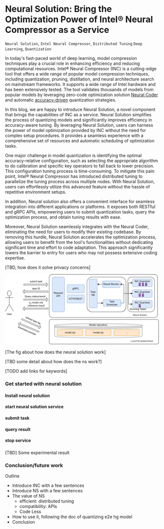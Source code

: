 # Neural Solution: Bring the Optimization Power of Intel® Neural Compressor as a Service

`Neural Solution`, `Intel Neural Compressor`, `Distributed Tuning` `Deep Learning`, `Quantization`

In today's fast-paced world of deep learning, model compression techniques play a crucial role in enhancing efficiency and reducing computational resources. Intel® Neural Compressor (INC) is a cutting-edge tool that offers a wide range of popular model compression techniques, including quantization, pruning, distillation, and neural architecture search on mainstream frameworks. It supports a wide range of Intel hardware and has been extensively tested. The tool validates thousands of models from popular models by leveraging zero-code optimization solution [Neural Coder](https://github.com/intel/neural-compressor/blob/master/neural_coder#what-do-we-offer) and automatic [accuracy-driven](https://github.com/intel/neural-compressor/blob/master/docs/source/design.md#workflow) quantization strategies.

In this blog, we are happy to introduce Neural Solution, a novel component that brings the capabilities of INC as a service. Neural Solution simplifies the process of quantizing models and significantly improves efficiency in accuracy-aware tuning. By leveraging Neural Solution, users can harness the power of model optimization provided by INC without the need for complex setup procedures. It provides a seamless experience with a comprehensive set of resources and automatic scheduling of optimization tasks.

One major challenge in model quantization is identifying the optimal accuracy-relative configuration, such as selecting the appropriate algorithm to do calibration and specific key operators to fall back to lower precision. This configuration tuning process is time-consuming. To mitigate this pain point, Intel® Neural Compressor has introduced distributed tuning to parallelize the tuning process across multiple nodes. With Neural Solution, users can effortlessly utilize this advanced feature without the hassle of repetitive environment setups.

In addition, Neural solution also offers a convenient interface for seamless integration into different applications or platforms. It exposes both RESTful and gRPC APIs, empowering users to submit quantization tasks, query the optimization process, and obtain tuning results with ease.

Moreover, Neural Solution seamlessly integrates with the Neural Coder, eliminating the need for users to modify their existing codebase. By removing this hurdle, Neural Solution accelerates the optimization process, allowing users to benefit from the tool's functionalities without dedicating significant time and effort to code adaptation. This approach significantly lowers the barrier to entry for users who may not possess extensive coding expertise.

[TBD,  how does it solve privacy concerns]



![NS-OaaS-Intro (1)](../../neural_solution/docs/source/imgs/NS-OaaS-Intro.png)

[The fig about how does the neural solution work]

[TBD some detail about how does the ns work?]

[TODO add links for keywords]

### Get started with neural solution

#### Install neural solution
#### start neural solution service
#### submit task
#### query result
#### stop service

###

[TBD] Some experimental result



### Conclusion/future work


Outline
- Introduce INC with a few sentences
- Introduce NS with a few sentences
- The value of NS
  - efficient: distributed tuning
  - compatibility: APIs
  - Code Less
- How to use it, following the doc of quantizing e2e hg model
- Conclusion

